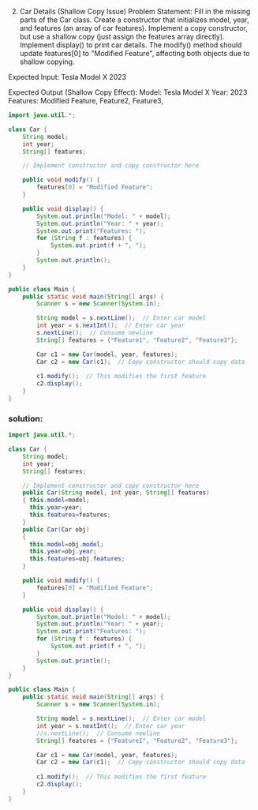 2. Car Details (Shallow Copy Issue)
Problem Statement:
Fill in the missing parts of the Car class.
Create a constructor that initializes model, year, and features (an array of car features).
Implement a copy constructor, but use a shallow copy (just assign the features array directly).
Implement display() to print car details.
The modify() method should update features[0] to "Modified Feature", affecting both objects due to shallow copying.

Expected Input:
Tesla Model X
2023

Expected Output (Shallow Copy Effect):
Model: Tesla Model X
Year: 2023
Features: Modified Feature, Feature2, Feature3,

```java 
import java.util.*;

class Car {
    String model;
    int year;
    String[] features;

    // Implement constructor and copy constructor here

    public void modify() {
        features[0] = "Modified Feature";
    }

    public void display() {
        System.out.println("Model: " + model);
        System.out.println("Year: " + year);
        System.out.print("Features: ");
        for (String f : features) {
            System.out.print(f + ", ");
        }
        System.out.println();
    }
}

public class Main {
    public static void main(String[] args) {
        Scanner s = new Scanner(System.in);

        String model = s.nextLine();  // Enter car model
        int year = s.nextInt();  // Enter car year
        s.nextLine();  // Consume newline
        String[] features = {"Feature1", "Feature2", "Feature3"};

        Car c1 = new Car(model, year, features);
        Car c2 = new Car(c1);  // Copy constructor should copy data
        
        c1.modify();  // This modifies the first feature
        c2.display(); 
    }
}
```
### solution:
```java
import java.util.*;

class Car {
    String model;
    int year;
    String[] features;

    // Implement constructor and copy constructor here
    public Car(String model, int year, String[] features)
    { this.model=model;
      this.year=year;
      this.features=features;
    }
    public Car(Car obj)
    {
      this.model=obj.model;
      this.year=obj.year;
      this.features=obj.features;
    }

    public void modify() {
        features[0] = "Modified Feature";
    }

    public void display() {
        System.out.println("Model: " + model);
        System.out.println("Year: " + year);
        System.out.print("Features: ");
        for (String f : features) {
            System.out.print(f + ", ");
        }
        System.out.println();
    }
}

public class Main {
    public static void main(String[] args) {
        Scanner s = new Scanner(System.in);

        String model = s.nextLine();  // Enter car model
        int year = s.nextInt();  // Enter car year
        //s.nextLine();  // Consume newline
        String[] features = {"Feature1", "Feature2", "Feature3"};

        Car c1 = new Car(model, year, features);
        Car c2 = new Car(c1);  // Copy constructor should copy data
        
        c1.modify();  // This modifies the first feature
        c2.display(); 
    }
}
```
